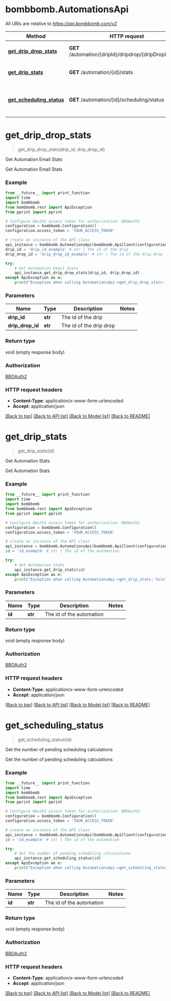 # bombbomb.AutomationsApi

All URIs are relative to *https://api.bombbomb.com/v2*

Method | HTTP request | Description
------------- | ------------- | -------------
[**get_drip_drop_stats**](AutomationsApi.md#get_drip_drop_stats) | **GET** /automation/{dripId}/dripdrop/{dripDropId}/stats | Get Automation Email Stats
[**get_drip_stats**](AutomationsApi.md#get_drip_stats) | **GET** /automation/{id}/stats | Get Automation Stats
[**get_scheduling_status**](AutomationsApi.md#get_scheduling_status) | **GET** /automation/{id}/scheduling/status | Get the number of pending scheduling calculations


# **get_drip_drop_stats**
> get_drip_drop_stats(drip_id, drip_drop_id)

Get Automation Email Stats

Get Automation Email Stats

### Example
```python
from __future__ import print_function
import time
import bombbomb
from bombbomb.rest import ApiException
from pprint import pprint

# Configure OAuth2 access token for authorization: BBOAuth2
configuration = bombbomb.Configuration()
configuration.access_token = 'YOUR_ACCESS_TOKEN'

# create an instance of the API class
api_instance = bombbomb.AutomationsApi(bombbomb.ApiClient(configuration))
drip_id = 'drip_id_example' # str | The id of the drip
drip_drop_id = 'drip_drop_id_example' # str | The id of the drip drop

try:
    # Get Automation Email Stats
    api_instance.get_drip_drop_stats(drip_id, drip_drop_id)
except ApiException as e:
    print("Exception when calling AutomationsApi->get_drip_drop_stats: %s\n" % e)
```

### Parameters

Name | Type | Description  | Notes
------------- | ------------- | ------------- | -------------
 **drip_id** | **str**| The id of the drip | 
 **drip_drop_id** | **str**| The id of the drip drop | 

### Return type

void (empty response body)

### Authorization

[BBOAuth2](../README.md#BBOAuth2)

### HTTP request headers

 - **Content-Type**: application/x-www-form-urlencoded
 - **Accept**: application/json

[[Back to top]](#) [[Back to API list]](../README.md#documentation-for-api-endpoints) [[Back to Model list]](../README.md#documentation-for-models) [[Back to README]](../README.md)

# **get_drip_stats**
> get_drip_stats(id)

Get Automation Stats

Get Automation Stats

### Example
```python
from __future__ import print_function
import time
import bombbomb
from bombbomb.rest import ApiException
from pprint import pprint

# Configure OAuth2 access token for authorization: BBOAuth2
configuration = bombbomb.Configuration()
configuration.access_token = 'YOUR_ACCESS_TOKEN'

# create an instance of the API class
api_instance = bombbomb.AutomationsApi(bombbomb.ApiClient(configuration))
id = 'id_example' # str | The id of the automation

try:
    # Get Automation Stats
    api_instance.get_drip_stats(id)
except ApiException as e:
    print("Exception when calling AutomationsApi->get_drip_stats: %s\n" % e)
```

### Parameters

Name | Type | Description  | Notes
------------- | ------------- | ------------- | -------------
 **id** | **str**| The id of the automation | 

### Return type

void (empty response body)

### Authorization

[BBOAuth2](../README.md#BBOAuth2)

### HTTP request headers

 - **Content-Type**: application/x-www-form-urlencoded
 - **Accept**: application/json

[[Back to top]](#) [[Back to API list]](../README.md#documentation-for-api-endpoints) [[Back to Model list]](../README.md#documentation-for-models) [[Back to README]](../README.md)

# **get_scheduling_status**
> get_scheduling_status(id)

Get the number of pending scheduling calculations

Get the number of pending scheduling calculations

### Example
```python
from __future__ import print_function
import time
import bombbomb
from bombbomb.rest import ApiException
from pprint import pprint

# Configure OAuth2 access token for authorization: BBOAuth2
configuration = bombbomb.Configuration()
configuration.access_token = 'YOUR_ACCESS_TOKEN'

# create an instance of the API class
api_instance = bombbomb.AutomationsApi(bombbomb.ApiClient(configuration))
id = 'id_example' # str | The id of the automation

try:
    # Get the number of pending scheduling calculations
    api_instance.get_scheduling_status(id)
except ApiException as e:
    print("Exception when calling AutomationsApi->get_scheduling_status: %s\n" % e)
```

### Parameters

Name | Type | Description  | Notes
------------- | ------------- | ------------- | -------------
 **id** | **str**| The id of the automation | 

### Return type

void (empty response body)

### Authorization

[BBOAuth2](../README.md#BBOAuth2)

### HTTP request headers

 - **Content-Type**: application/x-www-form-urlencoded
 - **Accept**: application/json

[[Back to top]](#) [[Back to API list]](../README.md#documentation-for-api-endpoints) [[Back to Model list]](../README.md#documentation-for-models) [[Back to README]](../README.md)

